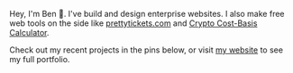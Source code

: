 <!--
**benhurley/benhurley** is a ✨ _special_ ✨ repository because its `README.md` (this file) appears on your GitHub profile. 
-->

Hey, I'm Ben 👋. I've build and design enterprise websites. I also make free web tools on the side like [prettytickets.com](https://prettytickets.com) and [Crypto Cost-Basis Calculator](https://github.com/daily-harvest/dh-shopify/pull/829).

Check out my recent projects in the pins below, or visit [my website](https://benhurley.dev) to see my full portfolio.
